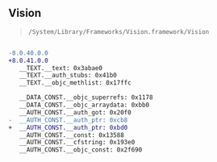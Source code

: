 ## Vision

> `/System/Library/Frameworks/Vision.framework/Vision`

```diff

-8.0.40.0.0
+8.0.41.0.0
   __TEXT.__text: 0x3abae0
   __TEXT.__auth_stubs: 0x41b0
   __TEXT.__objc_methlist: 0x17ffc

   __DATA_CONST.__objc_superrefs: 0x1178
   __DATA_CONST.__objc_arraydata: 0xbb0
   __AUTH_CONST.__auth_got: 0x20f0
-  __AUTH_CONST.__auth_ptr: 0xcb8
+  __AUTH_CONST.__auth_ptr: 0xbd0
   __AUTH_CONST.__const: 0x13588
   __AUTH_CONST.__cfstring: 0x193e0
   __AUTH_CONST.__objc_const: 0x2f690

```
